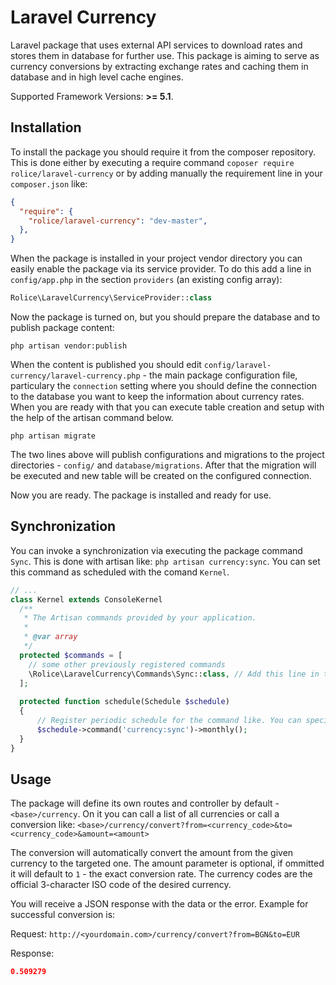 # Laravel Currency
Laravel package that uses external API services to download rates and stores them in database for further use.
This package is aiming to serve as currency conversions by extracting exchange rates and caching them in database and
in high level cache engines.

Supported Framework Versions: **>= 5.1**.

## Installation
To install the package you should require it from the composer repository. This is done either by executing a require command `coposer require rolice/laravel-currency` or by adding manually the requirement line in your `composer.json` like:

```json
{
  "require": {
    "rolice/laravel-currency": "dev-master",
  },
}
```

When the package is installed in your project vendor directory you can easily enable the package via its service provider. To do this add a line in `config/app.php` in the section `providers` (an existing config array):

```php
Rolice\LaravelCurrency\ServiceProvider::class
```

Now the package is turned on, but you should prepare the database and to publish package content:

`php artisan vendor:publish`

When the content is published you should edit `config/laravel-currency/laravel-currency.php` - the main package configuration file, particulary the `connection` setting where you should define the connection to the database you want to keep the information about currency rates. When you are ready with that you can execute table creation and setup with the help of the artisan command below.

`php artisan migrate`

The two lines above will publish configurations and migrations to the project directories - `config/` and `database/migrations`. After that the migration will be executed and new table will be created on the configured connection.

Now you are ready. The package is installed and ready for use.

## Synchronization
You can invoke a synchronization via executing the package command `Sync`. This is done with artisan like: `php artisan currency:sync`. You can set this command as scheduled with the comand `Kernel`.

```php
// ...
class Kernel extends ConsoleKernel
  /**
   * The Artisan commands provided by your application.
   *
   * @var array
   */
  protected $commands = [
    // some other previously registered commands
    \Rolice\LaravelCurrency\Commands\Sync::class, // Add this line in the console kernel
  ];
  
  protected function schedule(Schedule $schedule)
  {
      // Register periodic schedule for the command like. You can specify interval by yourself.
      $schedule->command('currency:sync')->monthly();
  }
}
```

## Usage
The package will define its own routes and controller by default - `<base>/currency`. On it you can call a list of all currencies or call a conversion like: `<base>/currency/convert?from=<currency_code>&to=<currency_code>&amount=<amount>`

The conversion will automatically convert the amount from the given currency to the targeted one. The amount parameter is optional, if ommitted it will default to `1` - the exact conversion rate. The currency codes are the official 3-character ISO code of the desired currency.

You will receive a JSON response with the data or the error. Example for successful conversion is:

Request:
`http://<yourdomain.com>/currency/convert?from=BGN&to=EUR`

Response:
```json
0.509279
```
